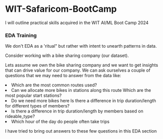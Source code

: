 # WIT-Safaricom-BootCamp
I will outline practical skills acquired in the WIT AI/ML  Boot Camp 2024

<h3>EDA Training </h3>

<p>We don't EDA as a 'ritual" but rather with intent to unearth patterns in data.</p>
Consider working with a bike sharing company (our dataset).
<p>Lets assume we own the bike sharing company and we want to get insights that can drive value for our company. We can ask ourselves a couple of questions that we may need to answer from the data like:</p>
<p>
<li>Which are the most common routes used?</li>
<li>Can we allocate more bikes in stations along this route Which are the most popular start stations?</li>
<li>Do we need more bikes here Is there a difference in trip duration/length for different types of members?</li>
<li>Is there a difference in trip duration/length by members based on rideable_type?</li>
<li>Which hour of the day do people often take trips</li>
</p>

<p>I have tried to bring out answers to these few questions in this EDA section</p>
